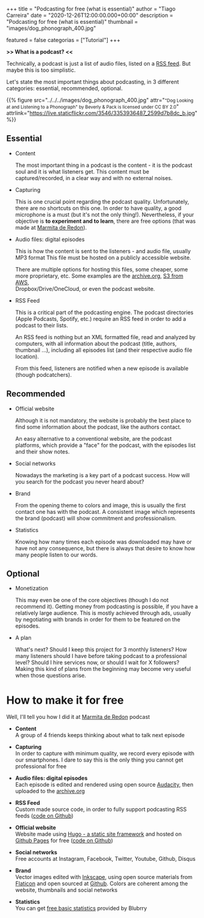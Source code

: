 +++
title = "Podcasting for free (what is essential)"
author = "Tiago Carreira"
date = "2020-12-26T12:00:00.000+00:00"
description = "Podcasting for free (what is essential)"
thumbnail = "images/dog_phonograph_400.jpg"

featured = false
categorias = ["Tutorial"]
+++


**>> What is a podcast? <<**

Technically, a podcast is just a list of audio files, listed on a [RSS feed](https://en.wikipedia.org/wiki/RSS).
But maybe this is too simplistic.

Let's state the most important things about podcasting, in 3 different categories: essential, recommended, optional.

{{% 
figure
src="../../../images/dog_phonograph_400.jpg" 
attr="<small>\"Dog Looking at and Listening to a Phonograph\" by Beverly & Pack is licensed under CC BY 2.0</small>"
attrlink="https://live.staticflickr.com/3546/3353936487_2599d7b8dc_b.jpg"
%}}

## Essential

- Content

  The most important thing in a podcast is the content - it is the podcast soul and it is what listeners get.
  This content must be captured/recorded, in a clear way and with no external noises.

- Capturing

  This is one crucial point regarding the podcast quality.
  Unfortunately, there are no shortcuts on this one.
  In order to have quality, a good microphone is a must (but it's not the only thing!).
  Nevertheless, if your objective is **to experiment and to learn**, there are free options (that was made at [Marmita de Redon](https://marmita.pt)).

- Audio files: digital episodes
  
  This is how the content is sent to the listeners - and audio file, usually MP3 format
  This file must be hosted on a publicly accessible website.

  There are multiple options for hosting this files, some cheaper, some more proprietary, etc.
  Some examples are the [archive.org](https://archive.org), [S3 from AWS](https://aws.amazon.com/s3/),  
  Dropbox/Drive/OneCloud, or even the podcast website.

- RSS Feed

  This is a critical part of the podcasting engine.
  The podcast directories (Apple Podcasts, Spotify, etc.) require an RSS feed in order to add a podcast to their lists.

  An RSS feed is nothing but an XML formatted file, read and analyzed by computers,
  with all information about the podcast (title, authors, thumbnail ...),
  including all episodes list (and their respective audio file location).

  From this feed, listeners are notified when a new episode is available (though podcatchers).


## Recommended

- Official website

  Although it is not mandatory, the website is probably the best place to find some information about the podcast,
  like the authors contact.
  
  An easy alternative to a conventional website, are the podcast platforms,
  which provide a "face" for the podcast, with the episodes list and their show notes.

- Social networks

  Nowadays the marketing is a key part of a podcast success.
  How will you search for the podcast you never heard about?

- Brand

  From the opening theme to colors and image, this is usually the first contact one has with the podcast.
  A consistent image which represents the brand (podcast) will show commitment and professionalism.
  
- Statistics

  Knowing how many times each episode was downloaded may have or have not any consequence,
  but there is always that desire to know how many people listen to our words.


## Optional

- Monetization

  This may even be one of the core objectives (though I do not recommend it).
  Getting money from podcasting is possible, if you have a relatively large audience.
  This is mostly achieved through ads,
  usually by negotiating with brands in order for them to be featured on the episodes.

- A plan

  What's next? 
  Should I keep this project for 3 monthly listeners?
  How many listeners should I have before taking podcast to a professional level?
  Should I hire services now, or should I wait for X followers?  
  Making this kind of plans from the beginning may become very useful when those questions arise.


# How to make it for free

Well, I'll tell you how I did it at [Marmita de Redon](https://marmita.pt) podcast

- **Content**  
  A group of 4 friends keeps thinking about what to talk next episode

- **Capturing**  
  In order to capture with minimum quality, we record every episode with our smartphones. 
  I dare to say this is the only thing you cannot get professional for free

- **Audio files: digital episodes**  
  Each episode is edited and rendered using open source [Audacity](https://www.audacityteam.org/), 
  then uploaded to the [archive.org](https://archive.org)

- **RSS Feed**  
  Custom made source code, in order to fully support podcasting RSS feeds ([code on Github](https://github.com/Marmita-de-Redon/hugo-redon-podcast/blob/master/layouts/feed/rss.xml))

- **Official website**  
  Website made using [Hugo - a static site framework](https://gohugo.io/) 
  and hosted on [Github Pages](https://pages.github.com/) for free
  ([code on Github](https://github.com/Marmita-de-Redon/website))

- **Social networks**  
  Free accounts at Instagram, Facebook, Twitter, Youtube, Github, Disqus

- **Brand**  
  Vector images edited with [Inkscape](https://inkscape.org/), 
  using open source materials from [Flaticon](https://www.flaticon.com/)
  and open sourced at [Github](https://github.com/Marmita-de-Redon/brand). 
  Colors are coherent among the website, thumbnails and social networks

- **Statistics**  
  You can get [free basic statistics](https://create.blubrry.com/resources/podcast-media-download-statistics/basic-statistics/) provided by Blubrry
